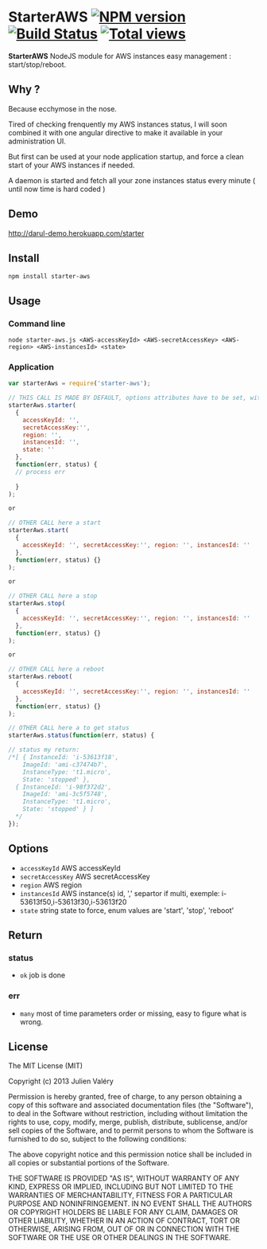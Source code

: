 # StarterAWS [![NPM version](https://badge.fury.io/js/starter-aws.png)](http://badge.fury.io/js/starter-aws) [![Build Status](https://travis-ci.org/darul75/starter-aws.png?branch=master)](https://travis-ci.org/darul75/starter-aws) [![Total views](https://sourcegraph.com/api/repos/github.com/darul75/starter-aws/counters/views.png)](https://sourcegraph.com/github.com/darul75/starter-aws)

**StarterAWS** NodeJS module for AWS instances easy management : start/stop/reboot.

## Why ?

Because ecchymose in the nose. 

Tired of checking frenquently my AWS instances status, I will soon combined it with one angular directive to make it available in your administration UI.

But first can be used at your node application startup, and force a clean start of your AWS instances if needed.

A daemon is started and fetch all your zone instances status every minute ( until now time is hard coded )

## Demo

http://darul-demo.herokuapp.com/starter

## Install

~~~
npm install starter-aws
~~~

## Usage

### Command line
```
node starter-aws.js <AWS-accessKeyId> <AWS-secretAccessKey> <AWS-region> <AWS-instancesId> <state>
```

### Application
```javascript
var starterAws = require('starter-aws');

// THIS CALL IS MADE BY DEFAULT, options attributes have to be set, with by state start or stop...
starterAws.starter(
  {
    accessKeyId: '', 
    secretAccessKey:'', 
    region: '', 
    instancesId: '',
    state: ''    
  }, 
  function(err, status) {
  // process err
  
  }
);

or

// OTHER CALL here a start
starterAws.start(
  {
    accessKeyId: '', secretAccessKey:'', region: '', instancesId: ''
  }, 
  function(err, status) {}
);

or

// OTHER CALL here a stop
starterAws.stop(
  {
    accessKeyId: '', secretAccessKey:'', region: '', instancesId: ''
  }, 
  function(err, status) {}
);

or

// OTHER CALL here a reboot
starterAws.reboot(
  {
    accessKeyId: '', secretAccessKey:'', region: '', instancesId: ''
  }, 
  function(err, status) {}
);

// OTHER CALL here a to get status
starterAws.status(function(err, status) {

// status my return:
/*[ { InstanceId: 'i-53613f18',
    ImageId: 'ami-c37474b7',
    InstanceType: 't1.micro',
    State: 'stopped' },
  { InstanceId: 'i-98f372d2',
    ImageId: 'ami-3c5f5748',
    InstanceType: 't1.micro',
    State: 'stopped' } ]
  */  
});
```

## Options

* `accessKeyId` AWS accessKeyId
* `secretAccessKey` AWS secretAccessKey
* `region` AWS region
* `instancesId` AWS instance(s) id, ',' separtor if multi, exemple: i-53613f50,i-53613f30,i-53613f20
* `state` string state to force, enum values are 'start', 'stop', 'reboot'
        
## Return    

### status
* `ok` job is done

### err
* `many`  most of time parameters order or missing, easy to figure what is wrong.

## License

The MIT License (MIT)

Copyright (c) 2013 Julien Valéry

Permission is hereby granted, free of charge, to any person obtaining a copy
of this software and associated documentation files (the "Software"), to deal
in the Software without restriction, including without limitation the rights
to use, copy, modify, merge, publish, distribute, sublicense, and/or sell
copies of the Software, and to permit persons to whom the Software is
furnished to do so, subject to the following conditions:

The above copyright notice and this permission notice shall be included in
all copies or substantial portions of the Software.

THE SOFTWARE IS PROVIDED "AS IS", WITHOUT WARRANTY OF ANY KIND, EXPRESS OR
IMPLIED, INCLUDING BUT NOT LIMITED TO THE WARRANTIES OF MERCHANTABILITY,
FITNESS FOR A PARTICULAR PURPOSE AND NONINFRINGEMENT. IN NO EVENT SHALL THE
AUTHORS OR COPYRIGHT HOLDERS BE LIABLE FOR ANY CLAIM, DAMAGES OR OTHER
LIABILITY, WHETHER IN AN ACTION OF CONTRACT, TORT OR OTHERWISE, ARISING FROM,
OUT OF OR IN CONNECTION WITH THE SOFTWARE OR THE USE OR OTHER DEALINGS IN
THE SOFTWARE.
